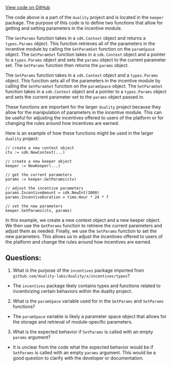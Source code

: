 [View code on GitHub](https://github.com/duality-labs/duality/incentives/keeper/params.go)

The code above is a part of the `duality` project and is located in the `keeper` package. The purpose of this code is to define two functions that allow for getting and setting parameters in the incentive module. 

The `GetParams` function takes in a `sdk.Context` object and returns a `types.Params` object. This function retrieves all of the parameters in the incentive module by calling the `GetParamSet` function on the `paramSpace` object. The `GetParamSet` function takes in a `sdk.Context` object and a pointer to a `types.Params` object and sets the `params` object to the current parameter set. The `GetParams` function then returns the `params` object.

The `SetParams` function takes in a `sdk.Context` object and a `types.Params` object. This function sets all of the parameters in the incentive module by calling the `SetParamSet` function on the `paramSpace` object. The `SetParamSet` function takes in a `sdk.Context` object and a pointer to a `types.Params` object and sets the current parameter set to the `params` object passed in.

These functions are important for the larger `duality` project because they allow for the manipulation of parameters in the incentive module. This can be useful for adjusting the incentives offered to users of the platform or for changing the rules around how incentives are earned. 

Here is an example of how these functions might be used in the larger `duality` project:

```
// create a new context object
ctx := sdk.NewContext(...)

// create a new keeper object
keeper := NewKeeper(...)

// get the current parameters
params := keeper.GetParams(ctx)

// adjust the incentive parameters
params.IncentiveAmount = sdk.NewInt(1000)
params.IncentiveDuration = time.Hour * 24 * 7

// set the new parameters
keeper.SetParams(ctx, params)
```

In this example, we create a new context object and a new keeper object. We then use the `GetParams` function to retrieve the current parameters and adjust them as needed. Finally, we use the `SetParams` function to set the new parameters. This allows us to adjust the incentives offered to users of the platform and change the rules around how incentives are earned.
## Questions: 
 1. What is the purpose of the `incentives` package imported from `github.com/duality-labs/duality/x/incentives/types`?
- The `incentives` package likely contains types and functions related to incentivizing certain behaviors within the duality project.

2. What is the `paramSpace` variable used for in the `GetParams` and `SetParams` functions?
- The `paramSpace` variable is likely a parameter space object that allows for the storage and retrieval of module-specific parameters.

3. What is the expected behavior if `SetParams` is called with an empty `params` argument?
- It is unclear from the code what the expected behavior would be if `SetParams` is called with an empty `params` argument. This would be a good question to clarify with the developer or documentation.